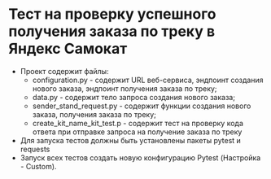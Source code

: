 # Тест на проверку успешного получения заказа по треку в Яндекс Самокат
- Проект содержит файлы:
  - configuration.py - содержит URL веб-сервиса, эндпоинт создания нового заказа, эндпоинт получения заказа по треку;
  - data.py - содержит тело запроса создания нового заказа;
  - sender_stand_request.py - содержит функции создания нового заказа, получения заказа по треку;
  - create_kit_name_kit_test.p - содержит тест на проверку кода ответа при отправке запроса на получение заказа по треку
- Для запуска тестов должны быть установлены пакеты pytest и requests
- Запуск всех тестов создать новую конфигурацию Pytest (Настройка - Custom).